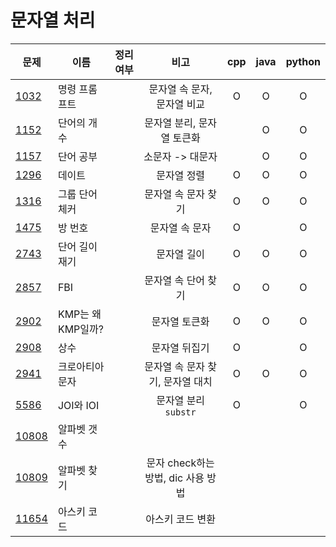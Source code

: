 # 문자열 처리

| 문제              | 이름            | 정리여부  |            비고            |  cpp  | java  | python |
| --------------- | ------------- | :---: | :----------------------: | :---: | :---: | :----: |
| [1032](1032/)   | 명령 프롬프트       |       |     문자열 속 문자, 문자열 비교     |   O   |   O   |   O    |
| [1152](1152/)   | 단어의 개수        |       |     문자열 분리, 문자열 토큰화      |       |   O   |   O    |
| [1157](1157/)   | 단어 공부         |       |        소문자 -> 대문자        |       |   O   |   O    |
| [1296](1296/)   | 데이트           |       |          문자열 정렬          |   O   |   O   |   O    |
| [1316](1316/)   | 그룹 단어 체커      |       |       문자열 속 문자 찾기        |   O   |   O   |   O    |
| [1475](1475/)   | 방 번호          |       |         문자열 속 문자         |   O   |       |   O    |
| [2743](2743/)   | 단어 길이 재기      |       |          문자열 길이          |   O   |   O   |   O    |
| [2857](2857/)   | FBI           |       |       문자열 속 단어 찾기        |   O   |   O   |   O    |
| [2902](2902/)   | KMP는 왜 KMP일까? |       |         문자열 토큰화          |   O   |   O   |   O    |
| [2908](2908/)   | 상수            |       |         문자열 뒤집기          |   O   |       |   O    |
| [2941](2941/)   | 크로아티아 문자      |       |   문자열 속 문자 찾기, 문자열 대치    |   O   |   O   |   O    |
| [5586](5586/)   | JOI와 IOI      |       |      문자열 분리`substr`      |   O   |       |   O    |
| [10808](10808/) | 알파벳 갯수        |       |                          |       |       |        |
| [10809](10809/) | 알파벳 찾기        |       | 문자 check하는 방법, dic 사용 방법 |       |       |        |
| [11654](11654/) | 아스키 코드        |       |        아스키 코드 변환         |       |       |        |

